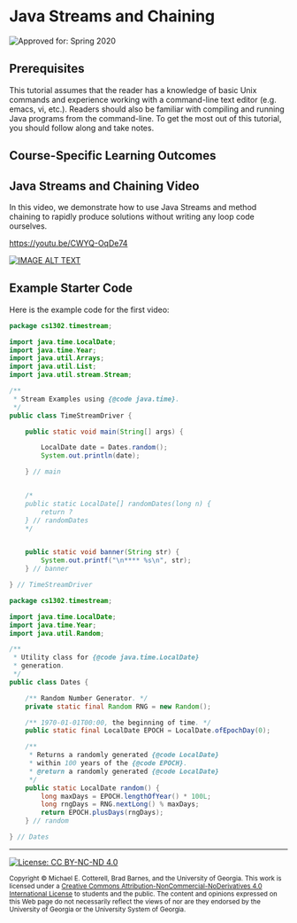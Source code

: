 # Java Streams and Chaining

![Approved for: Spring 2020](https://img.shields.io/badge/Approved%20for-Spring%202020-blue)

## Prerequisites

This tutorial assumes that the reader has a knowledge of basic Unix commands and experience 
working with a command-line text editor (e.g. emacs, vi, etc.). Readers should also be familiar
with compiling and running Java programs from the command-line. 
To get the most out of this tutorial, you should follow along and take notes.

## Course-Specific Learning Outcomes

## Java Streams and Chaining Video

In this video, we demonstrate how to use Java Streams and method chaining to
rapidly produce solutions without writing any loop code ourselves.

https://youtu.be/CWYQ-OqDe74

<a href="https://www.youtube.com/watch?v=zCeo15G3nvI">
<img src="https://img.youtube.com/vi/CWYQ-OqDe74/0.jpg?20190727" alt="IMAGE ALT TEXT">
</a>

## Example Starter Code

Here is the example code for the first video:

```java
package cs1302.timestream;

import java.time.LocalDate;
import java.time.Year;
import java.util.Arrays;
import java.util.List;
import java.util.stream.Stream;

/**
 * Stream Examples using {@code java.time}.
 */
public class TimeStreamDriver {

    public static void main(String[] args) {

        LocalDate date = Dates.random();
        System.out.println(date);

    } // main


    /*
    public static LocalDate[] randomDates(long n) {
        return ?
    } // randomDates
    */


    public static void banner(String str) {
        System.out.printf("\n**** %s\n", str);
    } // banner

} // TimeStreamDriver
```

```java
package cs1302.timestream;

import java.time.LocalDate;
import java.time.Year;
import java.util.Random;

/**
 * Utility class for {@code java.time.LocalDate}
 * generation.
 */
public class Dates {

    /** Random Number Generator. */
    private static final Random RNG = new Random();

    /** 1970-01-01T00:00, the beginning of time. */
    public static final LocalDate EPOCH = LocalDate.ofEpochDay(0);

    /**
     * Returns a randomly generated {@code LocalDate}
     * within 100 years of the {@code EPOCH}.
     * @return a randomly generated {@code LocalDate}
     */
    public static LocalDate random() {
        long maxDays = EPOCH.lengthOfYear() * 100L;
        long rngDays = RNG.nextLong() % maxDays;
        return EPOCH.plusDays(rngDays);
    } // random

} // Dates
```

<hr/>

[![License: CC BY-NC-ND 4.0](https://img.shields.io/badge/License-CC%20BY--NC--ND%204.0-lightgrey.svg)](http://creativecommons.org/licenses/by-nc-nd/4.0/)

<small>
Copyright &copy; Michael E. Cotterell, Brad Barnes, and the University of Georgia.
This work is licensed under a <a rel="license" href="http://creativecommons.org/licenses/by-nc-nd/4.0/">Creative Commons Attribution-NonCommercial-NoDerivatives 4.0 International License</a> to students and the public.
The content and opinions expressed on this Web page do not necessarily reflect the views of nor are they endorsed by the University of Georgia or the University System of Georgia.
</small>
